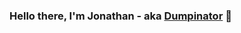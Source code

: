 ### Hello there, I'm Jonathan - aka [Dumpinator][website] 👋

[website]: https://dumpinator.github.io/portfolio/
